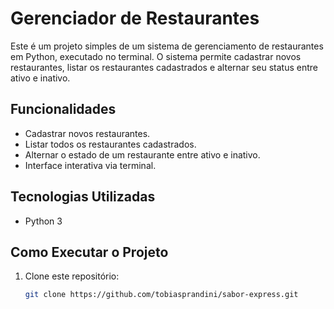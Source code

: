 # Gerenciador de Restaurantes

Este é um projeto simples de um sistema de gerenciamento de restaurantes em Python, executado no terminal. O sistema permite cadastrar novos restaurantes, listar os restaurantes cadastrados e alternar seu status entre ativo e inativo.

## Funcionalidades
- Cadastrar novos restaurantes.
- Listar todos os restaurantes cadastrados.
- Alternar o estado de um restaurante entre ativo e inativo.
- Interface interativa via terminal.

## Tecnologias Utilizadas
- Python 3

## Como Executar o Projeto

1. Clone este repositório:
   ```sh
   git clone https://github.com/tobiasprandini/sabor-express.git
